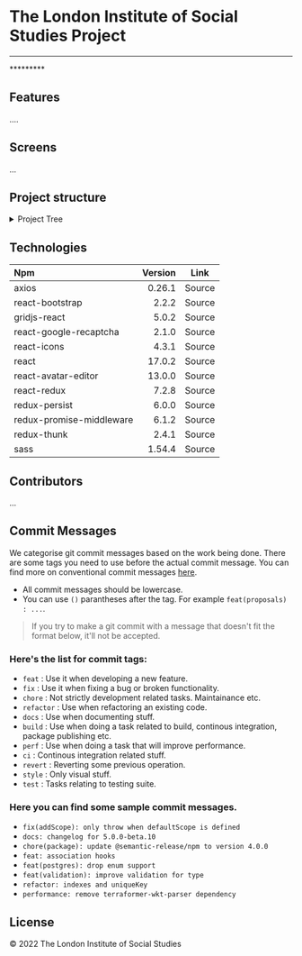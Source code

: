 # The London Institute of Social Studies Project

---

<p >
 *********
</p>

## Features

....

## Screens

...

## Project structure

<details>
  <summary>Project Tree</summary>

  ```
├───index.js
├───App.js
│
├───assets
│   ├───global.scss
│   └───variable.scss
│
├───components
│   ├───*******
│
├───constants
│   ├───*******
│
├───hooks
│   ├───**********
│
├───layouts
│   ├───********
│
├───pages
│   ├───******
│   │
│   ├───auth
│   │   ├───*****
│   │
│   ├───individual
│   │   ├───********
│   │
│   ├───institutional
│   │   ├───********
│   │
│   ├───modals
│   │   ├───*******
│   │       
│   └───page404
│       ├───Page404.js
│
├───store
│   ├───base.js
│   ├───store.js
│   ├───types.js
│   │   
│   ├───actions
│   │   ├───admin.actions.js
│   │   ├───auth.actions.js
│   │   ├───ind.actions.js
│   │   └───ins.actions.js
│   │
│   └───reducers
│       ├───admin.reducer.js
│       ├───auth.reducer.js
│       ├───ind.reducer.js
│       └───ins.reducer.js
│
└───utils
    ├───firstLetter.js
    ├───formatDate.js
    └───getBase64.js

  ```

</details>

## Technologies

| Npm                      |     Version |  Link  |
| :----------------------- | ----------: | :----: |
| axios                    |      0.26.1 | Source |
| react-bootstrap          |       2.2.2 | Source |
| gridjs-react             |       5.0.2 | Source |
| react-google-recaptcha   |       2.1.0 | Source |
| react-icons              |       4.3.1 | Source |
| react                    |      17.0.2 | Source |
| react-avatar-editor      |      13.0.0 | Source |
| react-redux              |       7.2.8 | Source |
| redux-persist            |       6.0.0 | Source |
| redux-promise-middleware |       6.1.2 | Source |
| redux-thunk              |       2.4.1 | Source |
| sass                     |      1.54.4 | Source |


## Contributors

...


## Commit Messages

We categorise git commit messages based on the work being done. There are some tags
you need to use before the actual commit message. You can find more on conventional commit messages [here](https://github.com/conventional-changelog/commitlint).


- All commit messages should be lowercase.
- You can use `()` parantheses after the tag. For example `feat(proposals) : ...`.

> If you try to make a git commit with a message that doesn't fit the format below, it'll not be accepted.

### Here's the list for commit tags:

- `feat` : Use it when developing a new feature.
- `fix` : Use it when fixing a bug or broken functionality.
- `chore` : Not strictly development related tasks. Maintainance etc.
- `refactor` : Use when refactoring an existing code.
- `docs` : Use when documenting stuff.
- `build` : Use when doing a task related to build, continous integration, package publishing etc.
- `perf` : Use when doing a task that will improve performance.
- `ci` : Continous integration related stuff.
- `revert` : Reverting some previous operation.
- `style` : Only visual stuff.
- `test` : Tasks relating to testing suite.

### Here you can find some sample commit messages.

- `fix(addScope): only throw when defaultScope is defined`
- `docs: changelog for 5.0.0-beta.10`
- `chore(package): update @semantic-release/npm to version 4.0.0`
- `feat: association hooks`
- `feat(postgres): drop enum support`
- `feat(validation): improve validation for type`
- `refactor: indexes and uniqueKey`
- `performance: remove terraformer-wkt-parser dependency`

## License

© 2022 The London Institute of Social Studies

